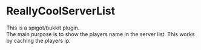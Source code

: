 # ReallyCoolServerList
This is a spigot/bukkit plugin.<br>
The main purpose is to show the players name in the server list.
This works by caching the players ip.